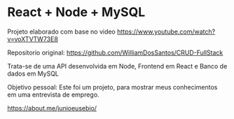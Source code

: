 # React + Node + MySQL

Projeto elaborado com base no video https://www.youtube.com/watch?v=voXTVTW73E8

Repositorio original: https://github.com/WilliamDosSantos/CRUD-FullStack

Trata-se de uma API desenvolvida em Node, Frontend em React e Banco de dados em MySQL

Objetivo pessoal:
Este foi um projeto, para mostrar meus conhecimentos em uma entrevista de emprego.

https://about.me/junioeusebio/ 
